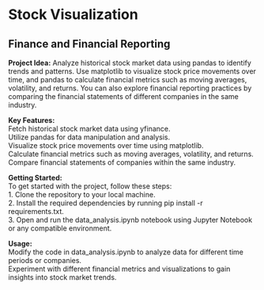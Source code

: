 # Stock Visualization

<h2>Finance and Financial Reporting</h2>
<p><strong>Project Idea:</strong> Analyze historical stock market data using pandas to identify trends and patterns. Use matplotlib to visualize stock price movements over time, and pandas to calculate financial metrics such as moving averages, volatility, and returns. You can also explore financial reporting practices by comparing the financial statements of different companies in the same industry.</p>

<p><strong>Key Features:</strong><br>
    Fetch historical stock market data using yfinance.<br>
    Utilize pandas for data manipulation and analysis.<br>
    Visualize stock price movements over time using matplotlib.<br>
    Calculate financial metrics such as moving averages, volatility, and returns.<br>
    Compare financial statements of companies within the same industry.</p>

<p><strong>Getting Started:</strong> <br>To get started with the project, follow these steps: <br> 1. Clone the repository to your local machine. <br> 2. Install the required dependencies by running pip install -r requirements.txt. <br> 3. Open and run the data_analysis.ipynb notebook using Jupyter Notebook or any compatible environment.</p>

<p><strong>Usage:</strong> <br> Modify the code in data_analysis.ipynb to analyze data for different time periods or companies.<br>
Experiment with different financial metrics and visualizations to gain insights into stock market trends.</p>
